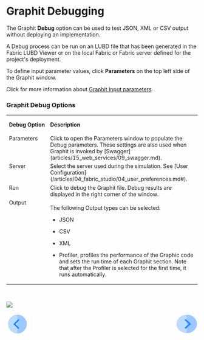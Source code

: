 # Graphit Debugging

The Graphit **Debug** option can be used to test JSON, XML or CSV output without deploying an implementation. 

A Debug process can be run on an LUBD file that has been generated in the Fabric LUBD Viewer or on the local Fabric or Fabric server defined for the project's deployment.

To define input parameter values, click **Parameters** on the top left side of the Graphit window.

Click for more information about [Graphit Input parameters](https://github.com/k2view-academy/K2View-Academy/tree/master/articles/demo_project).

### Graphit Debug Options   
<table>
<tbody>
<tr>
<td valign="top" width="300pxl">
<p><strong>Debug Option</strong></p>
</td>
<td valign="top" width="600pxl">
<p><strong>Description</strong></p>
</td>
</tr>
<tr>
<td valign="top" width="300pxl">Parameters</td>
<td valign="top" width="600pxl">Click to open the Parameters window to populate the Debug parameters. These settings are also used when Graphit is invoked by [Swagger](articles/15_web_services/09_swagger.md).
  
</tr>
<tr>
<td valign="top" width="300pxl">Server</td>
<td valign="top" width="600pxl">Select the server used during the simulation. See [User Configuration] (/articles/04_fabric_studio/04_user_preferences.md#).</td>
</tr>
<tr>
<td valign="top" width="300pxl">Run</td>
<td valign="top" width="600pxl">Click to debug the Graphit file. Debug results are displayed in the right corner of the window.</td>
</tr>
<tr>
<td valign="top" width="300pxl">Output</td>
<td valign="top" width="600pxl">
<p>The following Output types can be selected:  

-  JSON</p>

-  CSV  

-  XML  
-  Profiler, profiles the performance of the Graphic code and sets the run time of each Graphit section. Note that after the Profiler is selected for the first time, it runs automatically.</p>
</td>
</tr>
</tbody>
</table>
<p><a href="https://github.com/k2view-academy/K2View-Academy/blob/KB_DROP2_15a_Graphit_Merav/articles/15_web_services/Graphit/images/18_node_type_raw.png" target="_blank" rel="noopener noreferrer"><img src="https://github.com/k2view-academy/K2View-Academy/raw/KB_DROP2_15a_Graphit_Merav/articles/15_web_services/Graphit/images/18_node_type_raw.png" alt="" /></a></p>


  ![](/articles/15_web_services/Graphit/images/31_input_parameters.png)




[![Previous](/articles/images/Previous.png)](/articles/15_web_services/Graphit/04_graphit_node_properties.md)[<img align="right" width="60" height="54" src="/articles/images/Next.png">](/articles/15_web_services/Graphit/06_.md)

